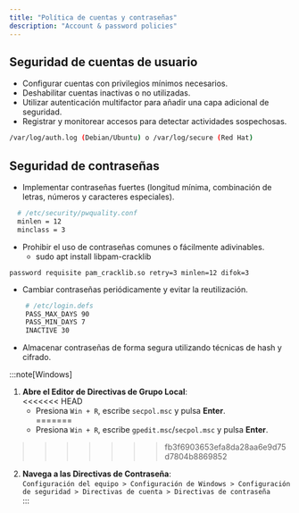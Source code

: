 ```yaml
---
title: "Política de cuentas y contraseñas"
description: "Account & password policies"
---
```


## Seguridad de cuentas de usuario 
  - Configurar cuentas con privilegios mínimos necesarios.  
  - Deshabilitar cuentas inactivas o no utilizadas.  
  - Utilizar autenticación multifactor para añadir una capa adicional de seguridad.  
  - Registrar y monitorear accesos para detectar actividades sospechosas.  
  ```bash
  /var/log/auth.log (Debian/Ubuntu) o /var/log/secure (Red Hat)
  ```

## Seguridad de contraseñas  
  - Implementar contraseñas fuertes (longitud mínima, combinación de letras, números y caracteres especiales).
  ```bash
    # /etc/security/pwquality.conf
    minlen = 12
    minclass = 3
  ```
  - Prohibir el uso de contraseñas comunes o fácilmente adivinables.
    - sudo apt install libpam-cracklib
  ```
  password requisite pam_cracklib.so retry=3 minlen=12 difok=3
  ```
  - Cambiar contraseñas periódicamente y evitar la reutilización. 
  ```bash title="/etc/login.defs"
      # /etc/login.defs
      PASS_MAX_DAYS 90
      PASS_MIN_DAYS 7
      INACTIVE 30
  ```
  - Almacenar contraseñas de forma segura utilizando técnicas de hash y cifrado.  

:::note[Windows]
1. **Abre el Editor de Directivas de Grupo Local**:  
<<<<<<< HEAD
   - Presiona `Win + R`, escribe `secpol.msc` y pulsa **Enter**.  
=======
   - Presiona `Win + R`, escribe `gpedit.msc`/`secpol.msc` y pulsa **Enter**.  
>>>>>>> fb3f6903653efa8da28aa6e9d75d7804b8869852

2. **Navega a las Directivas de Contraseña**:  
   `Configuración del equipo > Configuración de Windows > Configuración de seguridad > Directivas de cuenta > Directivas de contraseña`  
:::
